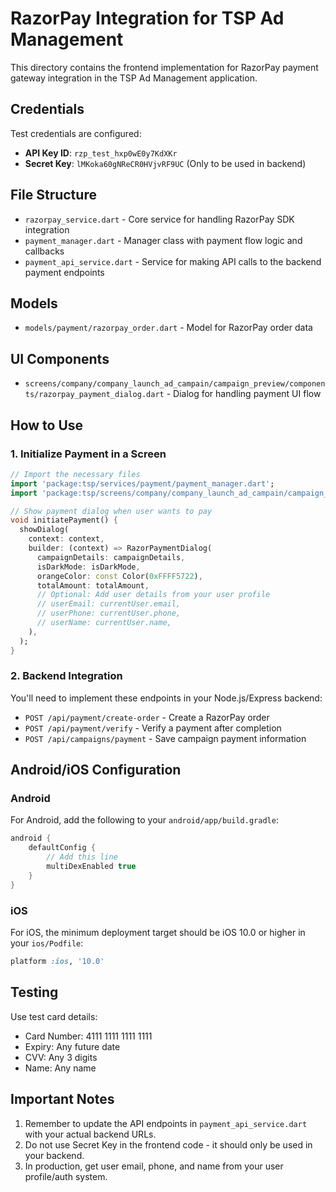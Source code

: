 # RazorPay Integration for TSP Ad Management

This directory contains the frontend implementation for RazorPay payment gateway integration in the TSP Ad Management application.

## Credentials

Test credentials are configured:

- **API Key ID**: `rzp_test_hxp0wE0y7KdXKr`
- **Secret Key**: `lMKoka60gNReCR0HVjvRF9UC` (Only to be used in backend)

## File Structure

- `razorpay_service.dart` - Core service for handling RazorPay SDK integration
- `payment_manager.dart` - Manager class with payment flow logic and callbacks
- `payment_api_service.dart` - Service for making API calls to the backend payment endpoints

## Models

- `models/payment/razorpay_order.dart` - Model for RazorPay order data

## UI Components

- `screens/company/company_launch_ad_campain/campaign_preview/components/razorpay_payment_dialog.dart` - Dialog for handling payment UI flow

## How to Use

### 1. Initialize Payment in a Screen

```dart
// Import the necessary files
import 'package:tsp/services/payment/payment_manager.dart';
import 'package:tsp/screens/company/company_launch_ad_campain/campaign_preview/components/razorpay_payment_dialog.dart';

// Show payment dialog when user wants to pay
void initiatePayment() {
  showDialog(
    context: context,
    builder: (context) => RazorPaymentDialog(
      campaignDetails: campaignDetails,
      isDarkMode: isDarkMode,
      orangeColor: const Color(0xFFFF5722),
      totalAmount: totalAmount,
      // Optional: Add user details from your user profile
      // userEmail: currentUser.email,
      // userPhone: currentUser.phone,
      // userName: currentUser.name,
    ),
  );
}
```

### 2. Backend Integration

You'll need to implement these endpoints in your Node.js/Express backend:

- `POST /api/payment/create-order` - Create a RazorPay order
- `POST /api/payment/verify` - Verify a payment after completion
- `POST /api/campaigns/payment` - Save campaign payment information

## Android/iOS Configuration

### Android

For Android, add the following to your `android/app/build.gradle`:

```gradle
android {
    defaultConfig {
        // Add this line
        multiDexEnabled true
    }
}
```

### iOS

For iOS, the minimum deployment target should be iOS 10.0 or higher in your `ios/Podfile`:

```ruby
platform :ios, '10.0'
```

## Testing

Use test card details:
- Card Number: 4111 1111 1111 1111
- Expiry: Any future date
- CVV: Any 3 digits
- Name: Any name

## Important Notes

1. Remember to update the API endpoints in `payment_api_service.dart` with your actual backend URLs.
2. Do not use Secret Key in the frontend code - it should only be used in your backend.
3. In production, get user email, phone, and name from your user profile/auth system.
